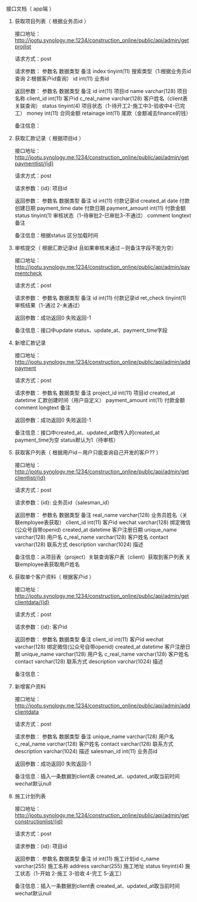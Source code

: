 

接口文档（ app端 ）

1.	获取项目列表（ 根据业务员id ）
	
	接口地址：http://jootu.synology.me:1234/construction_online/public/api/admin/getprojlist

	请求方式：post

	请求参数：
			参数名			数据类型			备注
			index 			tinyint(11)		搜索类型（1:根据业务员id查询	2:根据客户id查询）
			id			int(11)			业务id

	返回参数：
			参数名			数据类型			备注
			id 			int(11)			项目id
			name 			varchar(128)		项目名称
			client_id 		int(11)			客户id
			c_real_name		varchar(128)		客户姓名（client表关联查询）
			status 			tinyint(4)		项目状态（1-待开工2-施工中3-验收中4-已完工）
			money			int(11)			合同金额
			retainage		int(11)			尾款（金额减去finance的钱）

	备注信息：



2.	获取汇款记录（ 根据项目id ）
	
	接口地址：http://jootu.synology.me:1234/construction_online/public/api/admin/getpaymentlist/{id}

	请求方式：post

	请求参数：{id}:	项目id

	返回参数：
			参数名			数据类型			备注
			id 			int(11)			付款记录id
			created_at		date			付款创建日期
			payment_time		date			付款日期
			payment_amount		int(11)			付款金额
			status			tinyint(1)		审核状态（1-待审批2-已审批3-不通过）
			comment			longtext		备注

	备注信息：根据status	区分加载时间



3.	审核提交（ 根据汇款记录id 且如果审核未通过－则备注字段不能为空）
	
	接口地址：http://jootu.synology.me:1234/construction_online/public/api/admin/paymentcheck

	请求方式：post

	请求参数：
			参数名			数据类型			备注
			id 			int(11)			付款记录id
			ret_check		tinyint(1)		审核结果（1-通过	2-未通过）

	返回参数：成功返回0	失败返回-1	

	备注信息：接口中update status、update_at、payment_time字段



4.	新增汇款记录
	
	接口地址：http://jootu.synology.me:1234/construction_online/public/api/admin/addpayment

	请求方式：post

	请求参数：
			参数名			数据类型			备注
			project_id 		int(11)			项目id
			created_at		datetime		汇款创建时间（用户自定义）
			payment_amount		int(11)			付款金额
			comment			longtext		备注

	返回参数：成功返回0	失败返回-1

	备注信息：接口中created_at、updated_at取传入的created_at		payment_time为空		status默认为1（待审核）



5.	获取客户列表（ 根据用户id－用户只能查询自己开发的客户?? ）
	
	接口地址：http://jootu.synology.me:1234/construction_online/public/api/admin/getclientlist/{id}

	请求方式：post

	请求参数：{id}:	业务员id（salesman_id）

	返回参数：
			参数名			数据类型			备注
			real_name 		varchar(128)	业务员姓名（关联employee表获取）
			client_id 		int(11)			客户id
			wechat			varchar(128)	绑定微信(公众号自带openid)
			created_at		datetime		客户注册日期
			unique_name		varchar(128)	用户名
			c_real_name		varchar(128)	客户姓名
			contact			varchar(128)	联系方式
			description		varchar(1024)	描述


	备注信息：从项目表（project）关联查询客户表（client）获取到客户列表			关联employee表获取用户姓名



6.	获取单个客户资料（ 根据客户id ）
	
	接口地址：http://jootu.synology.me:1234/construction_online/public/api/admin/getclientdata/{id}

	请求方式：post

	请求参数：{id}:	客户id

	返回参数：
			参数名			数据类型			备注
			client_id 		int(11)			客户id
			wechat			varchar(128)		绑定微信(公众号自带openid)
			created_at		datetime		客户注册日期
			unique_name		varchar(128)		用户名
			c_real_name		varchar(128)		客户姓名
			contact			varchar(128)		联系方式
			description		varchar(1024)		描述

	备注信息：




7.	新增客户资料
	
	接口地址：http://jootu.synology.me:1234/construction_online/public/api/admin/addclientdata

	请求方式：post

	请求参数：
			参数名			数据类型			备注
			unique_name		varchar(128)		用户名
			c_real_name		varchar(128)		客户姓名
			contact			varchar(128)		联系方式
			description		varchar(1024)		描述
			salesman_id 		int(11)			业务员id

	返回参数：成功返回0	失败返回-1

	备注信息：插入一条数据到client表		created_at、updated_at取当前时间		wechat默认null




8.	施工计划列表
	
	接口地址：http://jootu.synology.me:1234/construction_online/public/api/admin/getconstructionlist/{id}

	请求方式：post

	请求参数：{id}:	项目id

	返回参数：
			参数名			数据类型			备注
			id			int(11)			施工计划id
			c_name 			varchar(255)		施工名称
			address 		varchar(255)		施工地址
			status 			tinyint(4)		施工状态（1-开始	2-施工	3-验收	4-完工	5-返工）

	备注信息：插入一条数据到client表		created_at、updated_at取当前时间		wechat默认null
	
	













